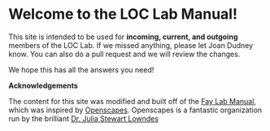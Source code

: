 # Welcome to the LOC Lab Manual!

This site is intended to be used for **incoming, current, and outgoing** members of the LOC Lab. If we missed anything, please let Joan Dudney know. You can also do a pull request and we will review the changes. 

We hope this has all the answers you need!

**Acknowledgements**

The content for this site was modified and built off of the [Fay Lab Manual](https://thefaylab.github.io/lab-manual/), which was inspired by [Openscapes](https://openscapes.org/). Openscapes is a fantastic organization run by the brilliant [Dr. Julia Stewart Lowndes](https://x.com/juliesquid)
